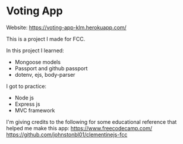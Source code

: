 # Voting App
Website: https://voting-app-klm.herokuapp.com/

This is a project I made for FCC.

In this project I learned:
* Mongoose models
* Passport and github passport
* dotenv, ejs, body-parser

I got to practice:
* Node js
* Express js
* MVC framework

I'm giving credits to the following for some educational reference that helped me make this app:
https://www.freecodecamp.com/
https://github.com/johnstonbl01/clementinejs-fcc